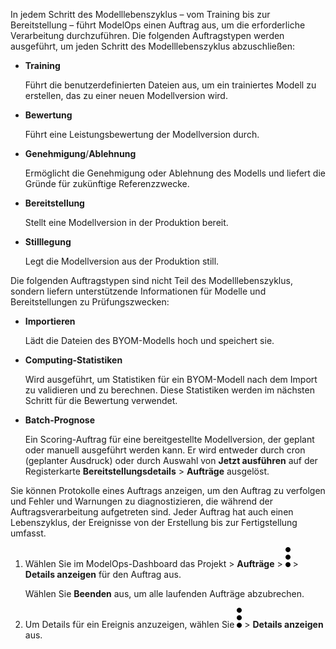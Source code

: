 In jedem Schritt des Modelllebenszyklus – vom Training bis zur Bereitstellung – führt ModelOps einen Auftrag aus, um die erforderliche Verarbeitung durchzuführen. Die folgenden Auftragstypen werden ausgeführt, um jeden Schritt des Modelllebenszyklus abzuschließen:

-   **Training**

    Führt die benutzerdefinierten Dateien aus, um ein trainiertes Modell zu erstellen, das zu einer neuen Modellversion wird.

-   **Bewertung**

    Führt eine Leistungsbewertung der Modellversion durch.

-   **Genehmigung**/**Ablehnung**

    Ermöglicht die Genehmigung oder Ablehnung des Modells und liefert die Gründe für zukünftige Referenzzwecke.

-   **Bereitstellung**

    Stellt eine Modellversion in der Produktion bereit.

-   **Stilllegung**

    Legt die Modellversion aus der Produktion still.

Die folgenden Auftragstypen sind nicht Teil des Modelllebenszyklus, sondern liefern unterstützende Informationen für Modelle und Bereitstellungen zu Prüfungszwecken:

-   **Importieren**

    Lädt die Dateien des BYOM-Modells hoch und speichert sie.

-   **Computing-Statistiken**

    Wird ausgeführt, um Statistiken für ein BYOM-Modell nach dem Import zu validieren und zu berechnen. Diese Statistiken werden im nächsten Schritt für die Bewertung verwendet.

-   **Batch-Prognose**

    Ein Scoring-Auftrag für eine bereitgestellte Modellversion, der geplant oder manuell ausgeführt werden kann. Er wird entweder durch cron (geplanter Ausdruck) oder durch Auswahl von **Jetzt ausführen** auf der Registerkarte **Bereitstellungsdetails** \> **Aufträge** ausgelöst.

Sie können Protokolle eines Auftrags anzeigen, um den Auftrag zu verfolgen und Fehler und Warnungen zu diagnostizieren, die während der Auftragsverarbeitung aufgetreten sind. Jeder Auftrag hat auch einen Lebenszyklus, der Ereignisse von der Erstellung bis zur Fertigstellung umfasst.

1.  Wählen Sie im ModelOps-Dashboard das Projekt \> **Aufträge** \> ![kebab menu](Images/zsz1597101912145.svg) \> **Details anzeigen** für den Auftrag aus.

    Wählen Sie **Beenden** aus, um alle laufenden Aufträge abzubrechen.

2.  Um Details für ein Ereignis anzuzeigen, wählen Sie ![kebab menu](Images/kxu1689287376217.svg) \> **Details anzeigen** aus.
